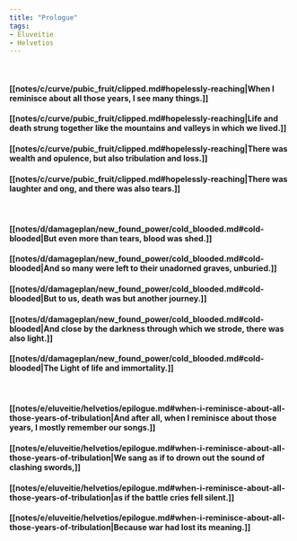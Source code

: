 ```yaml
---
title: "Prologue"
tags:
- Eluveitie
- Helvetios
---
```

&nbsp;
#### [[notes/c/curve/pubic_fruit/clipped.md#hopelessly-reaching|When I reminisce about all those years, I see many things.]]
#### [[notes/c/curve/pubic_fruit/clipped.md#hopelessly-reaching|Life and death strung together like the mountains and valleys in which we lived.]]
#### [[notes/c/curve/pubic_fruit/clipped.md#hopelessly-reaching|There was wealth and opulence, but also tribulation and loss.]]
#### [[notes/c/curve/pubic_fruit/clipped.md#hopelessly-reaching|There was laughter and ong, and there was also tears.]]
&nbsp;
#### [[notes/d/damageplan/new_found_power/cold_blooded.md#cold-blooded|But even more than tears, blood was shed.]]
#### [[notes/d/damageplan/new_found_power/cold_blooded.md#cold-blooded|And so many were left to their unadorned graves, unburied.]]
#### [[notes/d/damageplan/new_found_power/cold_blooded.md#cold-blooded|But to us, death was but another journey.]]
#### [[notes/d/damageplan/new_found_power/cold_blooded.md#cold-blooded|And close by the darkness through which we strode, there was also light.]]
#### [[notes/d/damageplan/new_found_power/cold_blooded.md#cold-blooded|The Light of life and immortality.]]
&nbsp;
#### [[notes/e/eluveitie/helvetios/epilogue.md#when-i-reminisce-about-all-those-years-of-tribulation|And after all, when I reminisce about those years, I mostly remember our songs.]]
#### [[notes/e/eluveitie/helvetios/epilogue.md#when-i-reminisce-about-all-those-years-of-tribulation|We sang as if to drown out the sound of clashing swords,]]
#### [[notes/e/eluveitie/helvetios/epilogue.md#when-i-reminisce-about-all-those-years-of-tribulation|as if the battle cries fell silent.]]
#### [[notes/e/eluveitie/helvetios/epilogue.md#when-i-reminisce-about-all-those-years-of-tribulation|Because war had lost its meaning.]]
